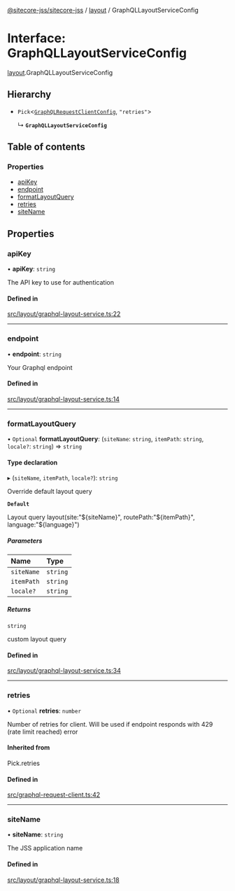 [@sitecore-jss/sitecore-jss](../README.md) / [layout](../modules/layout.md) / GraphQLLayoutServiceConfig

# Interface: GraphQLLayoutServiceConfig

[layout](../modules/layout.md).GraphQLLayoutServiceConfig

## Hierarchy

- `Pick`<[`GraphQLRequestClientConfig`](../modules/index.md#graphqlrequestclientconfig), ``"retries"``\>

  ↳ **`GraphQLLayoutServiceConfig`**

## Table of contents

### Properties

- [apiKey](layout.GraphQLLayoutServiceConfig.md#apikey)
- [endpoint](layout.GraphQLLayoutServiceConfig.md#endpoint)
- [formatLayoutQuery](layout.GraphQLLayoutServiceConfig.md#formatlayoutquery)
- [retries](layout.GraphQLLayoutServiceConfig.md#retries)
- [siteName](layout.GraphQLLayoutServiceConfig.md#sitename)

## Properties

### apiKey

• **apiKey**: `string`

The API key to use for authentication

#### Defined in

[src/layout/graphql-layout-service.ts:22](https://github.com/Sitecore/jss/blob/e4725af2f/packages/sitecore-jss/src/layout/graphql-layout-service.ts#L22)

___

### endpoint

• **endpoint**: `string`

Your Graphql endpoint

#### Defined in

[src/layout/graphql-layout-service.ts:14](https://github.com/Sitecore/jss/blob/e4725af2f/packages/sitecore-jss/src/layout/graphql-layout-service.ts#L14)

___

### formatLayoutQuery

• `Optional` **formatLayoutQuery**: (`siteName`: `string`, `itemPath`: `string`, `locale?`: `string`) => `string`

#### Type declaration

▸ (`siteName`, `itemPath`, `locale?`): `string`

Override default layout query

**`Default`**

Layout query
layout(site:"${siteName}", routePath:"${itemPath}", language:"${language}")

##### Parameters

| Name | Type |
| :------ | :------ |
| `siteName` | `string` |
| `itemPath` | `string` |
| `locale?` | `string` |

##### Returns

`string`

custom layout query

#### Defined in

[src/layout/graphql-layout-service.ts:34](https://github.com/Sitecore/jss/blob/e4725af2f/packages/sitecore-jss/src/layout/graphql-layout-service.ts#L34)

___

### retries

• `Optional` **retries**: `number`

Number of retries for client. Will be used if endpoint responds with 429 (rate limit reached) error

#### Inherited from

Pick.retries

#### Defined in

[src/graphql-request-client.ts:42](https://github.com/Sitecore/jss/blob/e4725af2f/packages/sitecore-jss/src/graphql-request-client.ts#L42)

___

### siteName

• **siteName**: `string`

The JSS application name

#### Defined in

[src/layout/graphql-layout-service.ts:18](https://github.com/Sitecore/jss/blob/e4725af2f/packages/sitecore-jss/src/layout/graphql-layout-service.ts#L18)
